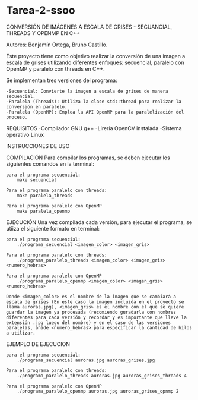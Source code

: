 # Tarea-2-ssoo
CONVERSIÓN DE IMÁGENES A ESCALA DE GRISES - SECUANCIAL, THREADS Y OPENMP EN C++	

Autores: Benjamín Ortega, Bruno Castillo.

Este proyecto tiene como objetivo realizar la conversión de una imagen a escala de grises utilizando diferentes enfoques: secuencial, paralelo con OpenMP y paralelo con threads en C++.

Se implementan tres versiones del programa:

    -Secuencial: Convierte la imagen a escala de grises de manera secuencial.
    -Paralela (Threads): Utiliza la clase std::thread para realizar la conversión en paralelo.
    -Paralela (OpenMP): Emplea la API OpenMP para la paralelización del proceso.

REQUISITOS
    -Compilador GNU g++
    -Lirería OpenCV instalada
    -Sistema operativo Linux
  
INSTRUCCIONES DE USO

COMPILACIÓN
	Para compilar los programas, se deben ejecutar los siguientes comandos en la terminal:
	
	para el programa secuencial:
		make secuencial 
	
	Para el programa paralelo con threads:
		make paralela_threads
	
	Para el programa paralelo con OpenMP
		make paralela_openmp
		
EJECUCIÓN
	Una vez compilada cada versión, para ejecutar el programa, se utiiza el siguiente formato en terminal:
	
	para el programa secuencial:
		./programa_secuencial <imagen_color> <imagen_gris>
	
	Para el programa paralelo con threads:
		./programa_paralelo_threads <imagen_color> <imagen_gris> <numero_hebras>
	
	Para el programa paralelo con OpenMP
		./programa_paralelo_openmp <imagen_color> <imagen_gris> <numero_hebras>
	
	Donde <imagen_color> es el nombre de la imagen que se cambiará a escala de grises (En este caso la imagen incluida en el proyecto se llama auroras.jpg), <imagen_gris> es el nombre con el que se quiere guardar la imagen ya procesada (recomiendo guradarla con nombres diferentes para cada versión y recordar y es importante que lleve la extensión .jpg luego del nombre) y en el caso de las versiones paralelas, añade <numero_hebras> para especificar la cantidad de hilos a utilizar.
	
EJEMPLO DE EJECUCION

	para el programa secuencial:
		./programa_secuencial auroras.jpg auroras_grises.jpg
	
	Para el programa paralelo con threads:
		./programa_paralelo_threads auroras.jpg auroras_grises_threads 4
	
	Para el programa paralelo con OpenMP
		./programa_paralelo_openmp auroras.jpg auroras_grises_opnmp 2		
